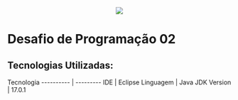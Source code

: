 <p align="center">
    <img src="https://user-images.githubusercontent.com/59287246/155930748-26d3d0b3-866e-4fce-9489-aaf54533a7dd.png">
</p>

# Desafio de Programação 02

## Tecnologias Utilizadas:

Tecnologia
---------- | ---------
IDE        | Eclipse
Linguagem  | Java
JDK Version | 17.0.1






